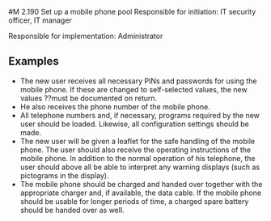 #M 2.190 Set up a mobile phone pool
Responsible for initiation: IT security officer, IT manager

Responsible for implementation: Administrator



## Examples 
* The new user receives all necessary PINs and passwords for using the mobile phone. If these are changed to self-selected values, the new values ??must be documented on return.
* He also receives the phone number of the mobile phone.
* All telephone numbers and, if necessary, programs required by the new user should be loaded. Likewise, all configuration settings should be made.
* The new user will be given a leaflet for the safe handling of the mobile phone. The user should also receive the operating instructions of the mobile phone. In addition to the normal operation of his telephone, the user should above all be able to interpret any warning displays (such as pictograms in the display).
* The mobile phone should be charged and handed over together with the appropriate charger and, if available, the data cable. If the mobile phone should be usable for longer periods of time, a charged spare battery should be handed over as well.




